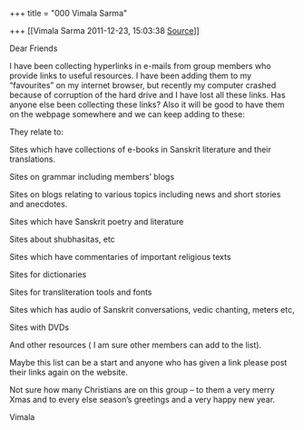 +++
title = "000 Vimala Sarma"

+++
[[Vimala Sarma	2011-12-23, 15:03:38 [Source](https://groups.google.com/g/samskrita/c/k0umzsd6Ag0)]]



Dear Friends

I have been collecting hyperlinks in e-mails from group members who provide links to useful resources. I have been adding them to my “favourites” on my internet browser, but recently my computer crashed because of corruption of the hard drive and I have lost all these links. Has anyone else been collecting these links? Also it will be good to have them on the webpage somewhere and we can keep adding to these:

They relate to:



Sites which have collections of e-books in Sanskrit literature and their translations.

Sites on grammar including members’ blogs

Sites on blogs relating to various topics including news and short stories and anecdotes.

Sites which have Sanskrit poetry and literature

Sites about shubhasitas, etc

Sites which have commentaries of important religious texts

Sites for dictionaries

Sites for transliteration tools and fonts

Sites which has audio of Sanskrit conversations, vedic chanting, meters etc,

Sites with DVDs

And other resources ( I am sure other members can add to the list).



Maybe this list can be a start and anyone who has given a link please post their links again on the website.



Not sure how many Christians are on this group – to them a very merry Xmas and to every else season’s greetings and a very happy new year.



Vimala





